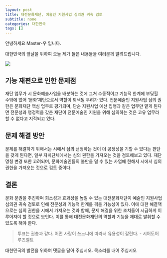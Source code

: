 ```yaml
---
layout: post
title: 대전문화재단, 예술인 지원사업 심의권 귀속 검토
subtitle: none
categories: 대한민국
tags: []
---
```


안녕하세요 Master-우 입니다.

대한민국의 앞날을 위하여 오늘 제가 들은 내용들을 여러분께 알려드립니다.





![](https://source.unsplash.com/800x450/?luxury)

##  기능 재편으로 인한 문제점

재단 업무가 시 문화예술사업을 배분하는 것에 그쳐 수동적이고 기능적 한계에 부딪힐 수밖에 없어 ‘문화’재단으로서 역할이 퇴색될 우려가 있다. 전문예술인 지원사업 심의 권한은 문화재단 핵심 업무로 평가되며, 단순 지원사업 예산 집행과 같은 업무만 맡게 된다면 전문성과 행정력을 갖춘 재단이 전문예술인 지원을 위해 심의하는 것은 고유 업무라 할 수 없다고 지적되고 있다.

## 문제 해결 방안

문제를 해결하기 위해서는 시에서 심의·선정하는 것이 더 공정성을 기할 수 있다는 판단을 갖게 된다면, 일부 자치단체에서는 심의 권한을 가져오는 것을 검토해보고 있다. 재단 명칭 변경 또한 고려되며, 문화예술인들의 불만을 덜 수 있는 사업에 한해서 시에서 심의 권한을 가져오는 것으로 검토 중이다.

## 결론

문화 분권을 추진하며 희소성과 효과성을 높일 수 있는 대전문화재단이 예술인 지원사업 심의권 귀속 검토로 인해 전문성과 기능적 한계를 겪을 가능성이 있다. 이에 대한 해결책으로는 심의 권한을 시에서 가져오는 것과 함께, 문제 해결을 위한 조치들이 시급하게 이루어져야 할 것으로 보인다. 이를 통해 대전문화재단의 역할과 기능을 제대로 발휘할 수 있도록 해야 한다.


> 투표는 권총과 같다. 어떤 사람이 쓰느냐에 따라서 유용성이 갈린다. - 시어도어 루즈벨트

대한민국의 발전을 위하여 댓글을 달아 주십시오. 목소리를 내어 주십시오
